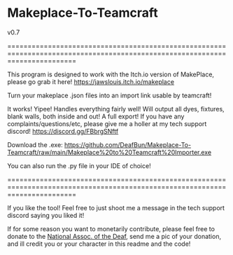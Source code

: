 # Makeplace-To-Teamcraft

v0.7

=============================================================================================================================

This program is designed to work with the Itch.io version of MakePlace, please go grab it here!
https://jawslouis.itch.io/makeplace

Turn your makeplace .json files into an import link usable by teamcraft!

It works! Yipee!
Handles everything fairly well! Will output all dyes, fixtures, blank walls, both inside and out! A full export!
If you have any complaints/questions/etc, please give me a holler at my tech support discord! https://discord.gg/FBbrgSNftf

Download the .exe: https://github.com/DeafBun/Makeplace-To-Teamcraft/raw/main/Makeplace%20to%20Teamcraft%20Importer.exe

You can also run the .py file in your IDE of choice!

=============================================================================================================================

If you like the tool! Feel free to just shoot me a message in the tech support discord saying you liked it!

If for some reason you want to monetarily contribute, please feel free to donate to the [National Assoc. of the Deaf](https://www.nad.org/donate/), send me a pic of your donation, and ill credit you or your character in this readme and the code!
